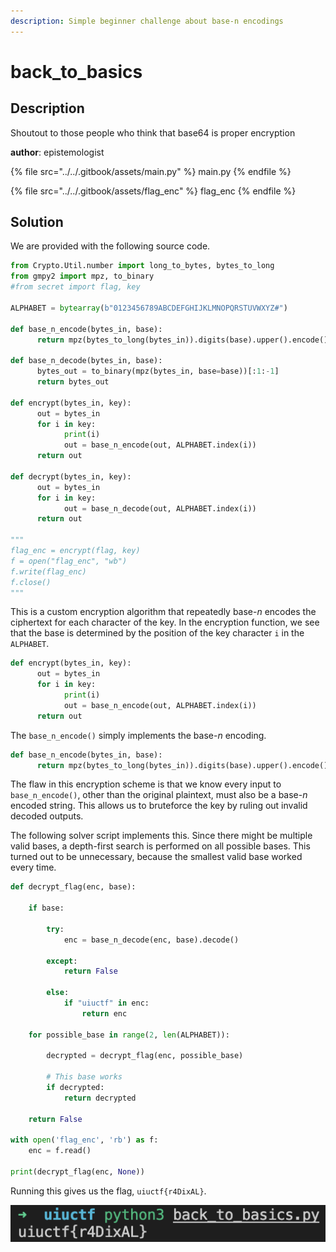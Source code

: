 ```yaml
---
description: Simple beginner challenge about base-n encodings
---
```


# back_to_basics

## Description

Shoutout to those people who think that base64 is proper encryption

**author**: epistemologist

{% file src="../../.gitbook/assets/main.py" %}
main.py
{% endfile %}

{% file src="../../.gitbook/assets/flag_enc" %}
flag_enc
{% endfile %}

## Solution

We are provided with the following source code.

```python
from Crypto.Util.number import long_to_bytes, bytes_to_long
from gmpy2 import mpz, to_binary
#from secret import flag, key

ALPHABET = bytearray(b"0123456789ABCDEFGHIJKLMNOPQRSTUVWXYZ#")

def base_n_encode(bytes_in, base):
	  return mpz(bytes_to_long(bytes_in)).digits(base).upper().encode()

def base_n_decode(bytes_in, base):
	  bytes_out = to_binary(mpz(bytes_in, base=base))[:1:-1]
	  return bytes_out

def encrypt(bytes_in, key):
	  out = bytes_in
	  for i in key:
		    print(i)
		    out = base_n_encode(out, ALPHABET.index(i))
	  return out

def decrypt(bytes_in, key):
	  out = bytes_in
	  for i in key:
		    out = base_n_decode(out, ALPHABET.index(i))
	  return out

"""
flag_enc = encrypt(flag, key)
f = open("flag_enc", "wb")
f.write(flag_enc)
f.close()
"""

```

This is a custom encryption algorithm that repeatedly base-_n_ encodes the ciphertext for each character of the key. In the encryption function, we see that the base is determined by the position of the key character `i` in the `ALPHABET`.

```python
def encrypt(bytes_in, key):
	  out = bytes_in
	  for i in key:
		    print(i)
		    out = base_n_encode(out, ALPHABET.index(i))
	  return out
```

The `base_n_encode()` simply implements the base-_n_ encoding.

```python
def base_n_encode(bytes_in, base):
	  return mpz(bytes_to_long(bytes_in)).digits(base).upper().encode()
```

The flaw in this encryption scheme is that we know every input to `base_n_encode()`, other than the original plaintext, must also be a base-_n_ encoded string. This allows us to bruteforce the key by ruling out invalid decoded outputs.

The following solver script implements this. Since there might be multiple valid bases, a depth-first search is performed on all possible bases. This turned out to be unnecessary, because the smallest valid base worked every time.

```python
def decrypt_flag(enc, base):

    if base:

        try:
            enc = base_n_decode(enc, base).decode()

        except:
            return False
            
        else:
            if "uiuctf" in enc:
                return enc

    for possible_base in range(2, len(ALPHABET)):

        decrypted = decrypt_flag(enc, possible_base)

        # This base works
        if decrypted:
            return decrypted
    
    return False

with open('flag_enc', 'rb') as f:
    enc = f.read()
    
print(decrypt_flag(enc, None))
```

Running this gives us the flag, `uiuctf{r4DixAL}`.

![](<../../.gitbook/assets/Screenshot 2021-08-03 at 5.05.58 PM.png>)
